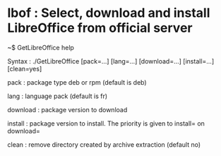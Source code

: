# lbof : Select, download and install LibreOffice from official server 

~$ GetLibreOffice help

Syntax : ./GetLibreOffice [pack=...] [lang=...] [download=...] [install=...] [clean=yes]

  pack : package type deb or rpm (default is deb)
  
  lang : language pack (default is fr)

  download : package version to download
  
  install  : package version to install. The priority is given to install= on download=
  
  clean    : remove directory created by archive extraction (default no)
